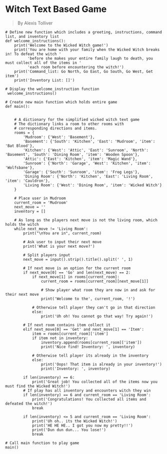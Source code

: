 # Witch Text Based Game

> By Alexis Tolliver




    # Define new function which includes a greeting, instructions, command list, and inventory list
    def welcome_instructions():
        print('Welcome to the Wicked Witch game!')
        print('You are home with your family when the Wicked Witch breaks in! To defeat the witch '
              'before she makes your entire family laugh to death, you must collect all of the items in '
              'each room before encountering the witch!')
        print('Command_list: Go North, Go East, Go South, Go West, Get item')
        print('Inventory List: []')
    
    # Display the welcome_instruction function
     welcome_instructions()

    # Create new main function which holds entire game
    def main():

    
        # A dictionary for the simplified wicked witch text game
        # The dictionary links a room to other rooms with
        # corresponding directions and items.
        rooms = {
            'Mudroom': {'West': 'Basement'},
            'Basement': {'South': 'Kitchen', 'East': 'Mudroom', 'item': 'Bat Blood'},
            'Kitchen': {'West': 'Attic', 'East': 'Sunroom', 'North': 'Basement', 'South': 'Dining Room', 'item': 'Wooden Spoon'},
            'Attic': {'East': 'Kitchen', 'item': 'Magic Wand'},
            'Sunroom': {'North': 'Garage', 'West': 'Kitchen', 'item': 'Wolfsbane'},
            'Garage': {'South': 'Sunroom', 'item': 'Frog Legs'},
            'Dining Room': {'North': 'Kitchen', 'East': 'Living Room', 'item': 'Cauldron'},
            'Living Room': {'West': 'Dining Room', 'item': 'Wicked Witch'}
        }

        # Place user in Mudroom
        current_room = 'Mudroom'
        next_move = ''
        inventory = []

        # As long as the players next move is not the living room, which holds the witch
        while next_move != 'Living Room':
            print("\nYou are in", current_room)

            # Ask user to input their next move
            print('What is your next move?')

            # Split players input
            next_move = input().strip().title().split(' ', 1)

            # If next move is an option for the current room
            if next_move[0] == 'Go' and len(next_move) == 2:
                if next_move[1] in rooms[current_room]:
                    current_room = rooms[current_room][next_move[1]]

                    # Show player what room they are now in and ask for their next move
                    print('Welcome to the', current_room, '!')

                # Otherwise tell player they can't go in that direction
                else:
                    print('Uh oh! You cannot go that way! Try again!')
    
            # If next room contains item collect it
            elif next_move[0] == 'Get' and next_move[1] == 'Item':
                item = rooms[current_room]['item']
                if item not in inventory:
                    inventory.append(rooms[current_room]['item'])
                    print('Nice find! Inventory: ', inventory)

                # Otherwise tell player its already in the inventory
                else:
                    print('Oops! That item is already in your inventory!')
                    print('Inventory: ', inventory)

            if len(inventory) == 6:
                print('Great job! You collected all of the items now you must find the Wicked Witch!')
            # If play has all inventory and encounters witch they win
            if len(inventory) == 6 and current_room == 'Living Room':
                print('Congratulations! You collected all items and defeated the witch!')
                break

            if len(inventory) <= 5 and current_room == 'Living Room':
                print('Uh oh.. its the Wicked Witch!')
                print('HE HE HE.. I got you now my pretty!!')
                print('Dun dun dun... You lose!')
                break

    # Call main function to play game
    main()
